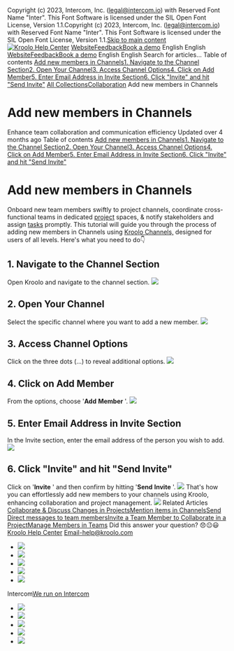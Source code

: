 Copyright (c) 2023, Intercom, Inc. (legal@intercom.io) with Reserved Font Name "Inter". This Font Software is licensed under the SIL Open Font License, Version 1.1.Copyright (c) 2023, Intercom, Inc. (legal@intercom.io) with Reserved Font Name "Inter". This Font Software is licensed under the SIL Open Font License, Version 1.1.[Skip to main content](https://help.kroolo.com/en/articles/9520275-add-new-members-in-channels#main-content)
[![Kroolo Help Center](https://downloads.intercomcdn.com/i/o/h4qkzypg/611116/ee699fbf23fef0f6d8d4f666d84c/37cdcedd14003d8fdcfdeda0a05c09cb)](https://help.kroolo.com/en/)
[Website](https://kroolo.com/)[Feedback](https://kroolo.featurebase.app/)[Book a demo](https://kroolo.com/book-demo)
English
English
[Website](https://kroolo.com/)[Feedback](https://kroolo.featurebase.app/)[Book a demo](https://kroolo.com/book-demo)
English
English
Search for articles...
Table of contents
[Add new members in Channels](https://help.kroolo.com/en/articles/9520275-add-new-members-in-channels#h_41e1634568)[1. Navigate to the Channel Section](https://help.kroolo.com/en/articles/9520275-add-new-members-in-channels#h_92a15066a3)[2. Open Your Channel](https://help.kroolo.com/en/articles/9520275-add-new-members-in-channels#h_9afa0a2377)[3. Access Channel Options](https://help.kroolo.com/en/articles/9520275-add-new-members-in-channels#h_efa7ce8579)[4. Click on Add Member](https://help.kroolo.com/en/articles/9520275-add-new-members-in-channels#h_461ba1fbaa)[5. Enter Email Address in Invite Section](https://help.kroolo.com/en/articles/9520275-add-new-members-in-channels#h_264683100d)[6. Click "Invite" and hit "Send Invite"](https://help.kroolo.com/en/articles/9520275-add-new-members-in-channels#h_fbaef6d81d)
[All Collections](https://help.kroolo.com/en/)[Collaboration](https://help.kroolo.com/en/collections/9304752-collaboration)
Add new members in Channels
# Add new members in Channels
Enhance team collaboration and communication efficiency
Updated over 4 months ago
Table of contents
[Add new members in Channels](https://help.kroolo.com/en/articles/9520275-add-new-members-in-channels#h_41e1634568)[1. Navigate to the Channel Section](https://help.kroolo.com/en/articles/9520275-add-new-members-in-channels#h_92a15066a3)[2. Open Your Channel](https://help.kroolo.com/en/articles/9520275-add-new-members-in-channels#h_9afa0a2377)[3. Access Channel Options](https://help.kroolo.com/en/articles/9520275-add-new-members-in-channels#h_efa7ce8579)[4. Click on Add Member](https://help.kroolo.com/en/articles/9520275-add-new-members-in-channels#h_461ba1fbaa)[5. Enter Email Address in Invite Section](https://help.kroolo.com/en/articles/9520275-add-new-members-in-channels#h_264683100d)[6. Click "Invite" and hit "Send Invite"](https://help.kroolo.com/en/articles/9520275-add-new-members-in-channels#h_fbaef6d81d)
# Add new members in Channels
Onboard new team members swiftly to project channels, coordinate cross-functional teams in dedicated [project](https://intercom.help/kroolo/en/articles/9795542-manage-projects-in-kroolo) spaces, & notify stakeholders and assign [tasks](https://intercom.help/kroolo/en/articles/10085539-create-and-manage-tasks) promptly. 
This tutorial will guide you through the process of adding new members in Channels using [Kroolo Channels,](https://kroolo.com/features/chats) designed for users of all levels. Here's what you need to do👇
## **1. Navigate to the Channel Section**
Open Kroolo and navigate to the channel section.
[![](https://kroolo-e0b70269b6e2.intercom-attachments-1.com/i/o/1092537130/4b3a5e0fe0b9120e2dec02e2/944cabae-ca47-48de-a509-a48d665e866f.gif?expires=1747842300&signature=3bbe7d79055b907773b760cae5af0cd0aa069a7b5a45a82a72c776be7f53b05e&req=dSAuFMx9moBcWfMW1HO4zfg5ABaMyeekD3YkXwu52raOJIeOZmdXo19%2FXeDm%0AjDzdu5SQsSIS6Z3V3ds%3D%0A)](https://kroolo-e0b70269b6e2.intercom-attachments-1.com/i/o/1092537130/4b3a5e0fe0b9120e2dec02e2/944cabae-ca47-48de-a509-a48d665e866f.gif?expires=1747842300&signature=3bbe7d79055b907773b760cae5af0cd0aa069a7b5a45a82a72c776be7f53b05e&req=dSAuFMx9moBcWfMW1HO4zfg5ABaMyeekD3YkXwu52raOJIeOZmdXo19%2FXeDm%0AjDzdu5SQsSIS6Z3V3ds%3D%0A)
## **2. Open Your Channel**
Select the specific channel where you want to add a new member.
[![](https://kroolo-e0b70269b6e2.intercom-attachments-1.com/i/o/1092537137/b6e4a9bbb77f88271555bfa2/1bb66fbd-40b3-4261-ba21-c7a07f233581.png?expires=1747842300&signature=4d166dc92e265c7822487cea6d0f307f80c9128ad715e49949b9453ca37fc1c3&req=dSAuFMx9moBcXvMW1HO4zf3%2BqKLxzjqrtZgpDG2d4mWb4N2%2BeF9MbLRSsLlz%0AvT6Api7EpDdAlJwC5FQ%3D%0A)](https://kroolo-e0b70269b6e2.intercom-attachments-1.com/i/o/1092537137/b6e4a9bbb77f88271555bfa2/1bb66fbd-40b3-4261-ba21-c7a07f233581.png?expires=1747842300&signature=4d166dc92e265c7822487cea6d0f307f80c9128ad715e49949b9453ca37fc1c3&req=dSAuFMx9moBcXvMW1HO4zf3%2BqKLxzjqrtZgpDG2d4mWb4N2%2BeF9MbLRSsLlz%0AvT6Api7EpDdAlJwC5FQ%3D%0A)
## 3. **Access Channel Options**
Click on the three dots (...) to reveal additional options.
[![](https://kroolo-e0b70269b6e2.intercom-attachments-1.com/i/o/1092537143/34570cd3206ef051626d2394/1b4dbfce-6780-4eae-acc5-2d5c1e3d1da9.gif?expires=1747842300&signature=c20008fb2264a008e04b671f414c3a9fa08a768f7ee4e8df96fd7451e6cf3966&req=dSAuFMx9moBbWvMW1HO4zYoWYdat3Z4R2asfk7yN9s42qL7Wg5IBfX5Lxy0h%0A1I58EbhMb%2FfK56DymQA%3D%0A)](https://kroolo-e0b70269b6e2.intercom-attachments-1.com/i/o/1092537143/34570cd3206ef051626d2394/1b4dbfce-6780-4eae-acc5-2d5c1e3d1da9.gif?expires=1747842300&signature=c20008fb2264a008e04b671f414c3a9fa08a768f7ee4e8df96fd7451e6cf3966&req=dSAuFMx9moBbWvMW1HO4zYoWYdat3Z4R2asfk7yN9s42qL7Wg5IBfX5Lxy0h%0A1I58EbhMb%2FfK56DymQA%3D%0A)
## **4. Click on Add Member**
From the options, choose '**Add** **Member** '. 
[![](https://kroolo-e0b70269b6e2.intercom-attachments-1.com/i/o/1092537149/21fb204abcedcda05a3fb533/45f02af3-14db-440f-abba-8e6038988676.gif?expires=1747842300&signature=beb7be9aa4b12d84f2556b9f25100d0e616a5b2f087ab1caae100236525cd239&req=dSAuFMx9moBbUPMW1HO4zQ8tq7tCGOjZ%2BWWxzlO0uCT8rrmNAFxj0I6ai0Tk%0AmokT7JI72tWYnmaprj4%3D%0A)](https://kroolo-e0b70269b6e2.intercom-attachments-1.com/i/o/1092537149/21fb204abcedcda05a3fb533/45f02af3-14db-440f-abba-8e6038988676.gif?expires=1747842300&signature=beb7be9aa4b12d84f2556b9f25100d0e616a5b2f087ab1caae100236525cd239&req=dSAuFMx9moBbUPMW1HO4zQ8tq7tCGOjZ%2BWWxzlO0uCT8rrmNAFxj0I6ai0Tk%0AmokT7JI72tWYnmaprj4%3D%0A)
## **5. Enter Email Address in Invite Section**
In the Invite section, enter the email address of the person you wish to add.
[![](https://kroolo-e0b70269b6e2.intercom-attachments-1.com/i/o/1092537151/d06623e56e1b32a212061c85/10d6fb3a-7792-4d56-9d14-c50349c0d985.gif?expires=1747842300&signature=886a097c48f9a00ea2929f63c818d583623d6471d91e06c391dad269bb85ec92&req=dSAuFMx9moBaWPMW1HO4zU0180NP8VqhIIf6vcP5AmOf35x79b6PczvlMZDJ%0AeyzF2c%2Fpq2WKrRYsNpM%3D%0A)](https://kroolo-e0b70269b6e2.intercom-attachments-1.com/i/o/1092537151/d06623e56e1b32a212061c85/10d6fb3a-7792-4d56-9d14-c50349c0d985.gif?expires=1747842300&signature=886a097c48f9a00ea2929f63c818d583623d6471d91e06c391dad269bb85ec92&req=dSAuFMx9moBaWPMW1HO4zU0180NP8VqhIIf6vcP5AmOf35x79b6PczvlMZDJ%0AeyzF2c%2Fpq2WKrRYsNpM%3D%0A)
## **6. Click "Invite" and hit "Send Invite"**
Click on '**Invite** ' and then confirm by hitting '**Send** **Invite** '.
[![](https://kroolo-e0b70269b6e2.intercom-attachments-1.com/i/o/1092537155/a31ef22c3891db7ba43c6e04/5ce236e1-1a11-43ae-b2a5-ca464fd1d7a6.gif?expires=1747842300&signature=ba3a294b9c47bf36fb7deab54a1a2872481fe75ab986bb24ee45ef6a8f28714e&req=dSAuFMx9moBaXPMW1HO4zdTlq8QLBXOWLWjQhXv2Xja3NjjDbMLloYHxk7LS%0AKZixChxf2gjHcLBXyyA%3D%0A)](https://kroolo-e0b70269b6e2.intercom-attachments-1.com/i/o/1092537155/a31ef22c3891db7ba43c6e04/5ce236e1-1a11-43ae-b2a5-ca464fd1d7a6.gif?expires=1747842300&signature=ba3a294b9c47bf36fb7deab54a1a2872481fe75ab986bb24ee45ef6a8f28714e&req=dSAuFMx9moBaXPMW1HO4zdTlq8QLBXOWLWjQhXv2Xja3NjjDbMLloYHxk7LS%0AKZixChxf2gjHcLBXyyA%3D%0A)
That's how you can effortlessly add new members to your channels using Kroolo, enhancing collaboration and project management.
[![](https://downloads.intercomcdn.com/i/o/1154238620/269bd0dc27b182614813e095/cta+2.png?expires=1747842300&signature=826b7436811dbd2a45925f8f9917d728f9061734a6ec91e406362c42ede68cf7&req=dSEiEst9lYddWfMW1HO4zdjIglUIj%2FBVi2Flq8xaptQbQb5Yj7345EFBBMP2%0AnXkjU9NGVKv0cWnwbYg%3D%0A)](https://kroolo.com/)
Related Articles
[Collaborate & Discuss Changes in Projects](https://help.kroolo.com/en/articles/9459683-collaborate-discuss-changes-in-projects)[Mention items in Channels](https://help.kroolo.com/en/articles/9520182-mention-items-in-channels)[Send Direct messages to team members](https://help.kroolo.com/en/articles/9520235-send-direct-messages-to-team-members)[Invite a Team Member to Collaborate in a Project](https://help.kroolo.com/en/articles/9799600-invite-a-team-member-to-collaborate-in-a-project)[Manage Members in Teams](https://help.kroolo.com/en/articles/10101380-manage-members-in-teams)
Did this answer your question?
😞😐😃
[Kroolo Help Center](https://help.kroolo.com/en/)
Email-help@kroolo.com
  * [![](https://intercom.help/kroolo/assets/svg/icon:social-facebook/FFFFFF)](https://www.facebook.com/profile.php?id=61553808299270)
  * [![](https://intercom.help/kroolo/assets/svg/icon:social-linkedin/FFFFFF)](https://www.linkedin.com/company/getkroolo)
  * [![](https://intercom.help/kroolo/assets/svg/icon:social-instagram/FFFFFF)](https://www.instagram.com/getkroolo)
  * [![](https://intercom.help/kroolo/assets/svg/icon:social-youtube/FFFFFF)](https://www.youtube.com/@getkroolo/featured)
  * [![](https://intercom.help/kroolo/assets/svg/icon:social-twitter-x/FFFFFF)](https://www.twitter.com/getkroolo)


Intercom[We run on Intercom](https://www.intercom.com/intercom-link?company=Kroolo&solution=customer-support&utm_campaign=intercom-link&utm_content=We+run+on+Intercom&utm_medium=help-center&utm_referrer=https%3A%2F%2Fhelp.kroolo.com%2Fen%2Farticles%2F9520275-add-new-members-in-channels&utm_source=desktop-web)
  * [![](https://intercom.help/kroolo/assets/svg/icon:social-facebook/FFFFFF)](https://www.facebook.com/profile.php?id=61553808299270)
  * [![](https://intercom.help/kroolo/assets/svg/icon:social-linkedin/FFFFFF)](https://www.linkedin.com/company/getkroolo)
  * [![](https://intercom.help/kroolo/assets/svg/icon:social-instagram/FFFFFF)](https://www.instagram.com/getkroolo)
  * [![](https://intercom.help/kroolo/assets/svg/icon:social-youtube/FFFFFF)](https://www.youtube.com/@getkroolo/featured)
  * [![](https://intercom.help/kroolo/assets/svg/icon:social-twitter-x/FFFFFF)](https://www.twitter.com/getkroolo)


